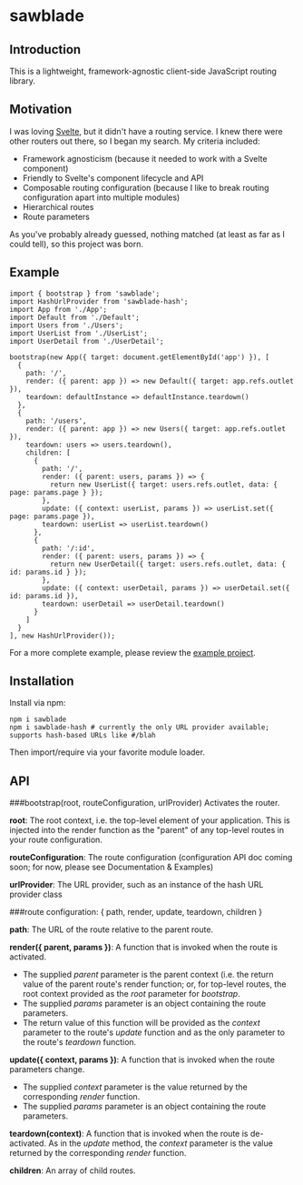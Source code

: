 sawblade
========

Introduction
------------
This is a lightweight, framework-agnostic client-side JavaScript routing library.

Motivation
----------
I was loving [Svelte](https://github.com/sveltejs/svelte), but it didn't have a routing service. I knew there were other routers out there, so I began my search. My criteria included:
* Framework agnosticism (because it needed to work with a Svelte component)
* Friendly to Svelte's component lifecycle and API
* Composable routing configuration (because I like to break routing configuration apart into multiple modules)
* Hierarchical routes
* Route parameters

As you've probably already guessed, nothing matched (at least as far as I could tell), so this project was born.

Example
-------
```
import { bootstrap } from 'sawblade';
import HashUrlProvider from 'sawblade-hash';
import App from './App';
import Default from './Default';
import Users from './Users';
import UserList from './UserList';
import UserDetail from './UserDetail';

bootstrap(new App({ target: document.getElementById('app') }), [
  {
    path: '/',
    render: ({ parent: app }) => new Default({ target: app.refs.outlet }),
    teardown: defaultInstance => defaultInstance.teardown()
  },
  {
    path: '/users',
    render: ({ parent: app }) => new Users({ target: app.refs.outlet }),
    teardown: users => users.teardown(),
    children: [
      {
        path: '/',
        render: ({ parent: users, params }) => {
          return new UserList({ target: users.refs.outlet, data: { page: params.page } });
        },
        update: ({ context: userList, params }) => userList.set({ page: params.page }),
        teardown: userList => userList.teardown()
      },
      {
        path: '/:id',
        render: ({ parent: users, params }) => {
          return new UserDetail({ target: users.refs.outlet, data: { id: params.id } });
        },
        update: ({ context: userDetail, params }) => userDetail.set({ id: params.id }),
        teardown: userDetail => userDetail.teardown()
      }
    ]
  }
], new HashUrlProvider());
```
For a more complete example, please review the [example project](https://github.com/sawbladejs/example).

Installation
------------
Install via npm:
```
npm i sawblade
npm i sawblade-hash # currently the only URL provider available; supports hash-based URLs like #/blah
```
Then import/require via your favorite module loader.

API
---
###bootstrap(root, routeConfiguration, urlProvider)
Activates the router.

**root**: The root context, i.e. the top-level element of your application. This is injected into the render function as the "parent" of any top-level routes in your route configuration.

**routeConfiguration**: The route configuration (configuration API doc coming soon; for now, please see Documentation & Examples)

**urlProvider**: The URL provider, such as an instance of the hash URL provider class

###route configuration: { path, render, update, teardown, children }

**path**: The URL of the route relative to the parent route.

**render({ parent, params })**: A function that is invoked when the route is activated.
* The supplied *parent* parameter is the parent context (i.e. the return value of the parent route's render function; or, for top-level routes, the root context provided as the *root* parameter for *bootstrap*.
* The supplied *params* parameter is an object containing the route parameters.
* The return value of this function will be provided as the *context* parameter to the route's *update* function and as the only parameter to the route's *teardown* function.

**update({ context, params })**: A function that is invoked when the route parameters change.
* The supplied *context* parameter is the value returned by the corresponding *render* function.
* The supplied *params* parameter is an object containing the route parameters.

**teardown(context)**: A function that is invoked when the route is de-activated. As in the *update* method, the *context* parameter is the value returned by the corresponding *render* function.

**children**: An array of child routes.
